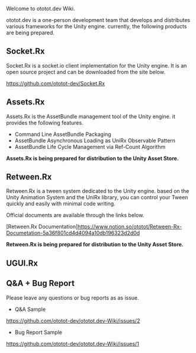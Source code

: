  Welcome to ototot.dev Wiki.
 
 ototot.dev is a one-person development team that develops and distributes various frameworks for the Unity engine. currently, the following products are being prepared.
 
## Socket.Rx

 Socket.Rx is a socket.io client implementation for the Unity engine. It is an open source project and can be downloaded from the site below.
 
 https://github.com/ototot-dev/Socket.Rx

## Assets.Rx

 Assets.Rx is the AssetBundle management tool of the Unity engine. it provides the following features.
 
- Command Line AssetBundle Packaging
- AssetBundle Asynchronous Loading as UniRx Observable Pattern
- AssetBundle Life Cycle Management via Ref-Count Algorithm

 **Assets.Rx is being prepared for distribution to the Unity Asset Store.**

## Retween.Rx

 Retween.Rx is a tween system dedicated to the Unity engine. based on the Unity Animation System and the UniRx library, you can control your Tween quickly and easily with minimal code writing.
 
 Official documents are available through the links below.
 
 [Retween.Rx Documentation]https://www.notion.so/ototot/Retween-Rx-Documetation-5a36f801cd4d4094a10db196323d2d0d
 
 
 **Retween.Rx is being prepared for distribution to the Unity Asset Store.**
 
## UGUI.Rx



## Q&A + Bug Report
 
 Please leave any questions or bug reports as as issue.
 
- Q&A Sample
 
https://github.com/ototot-dev/ototot.dev-Wiki/issues/2

- Bug Report Sample

https://github.com/ototot-dev/ototot.dev-Wiki/issues/1
 
 
 














